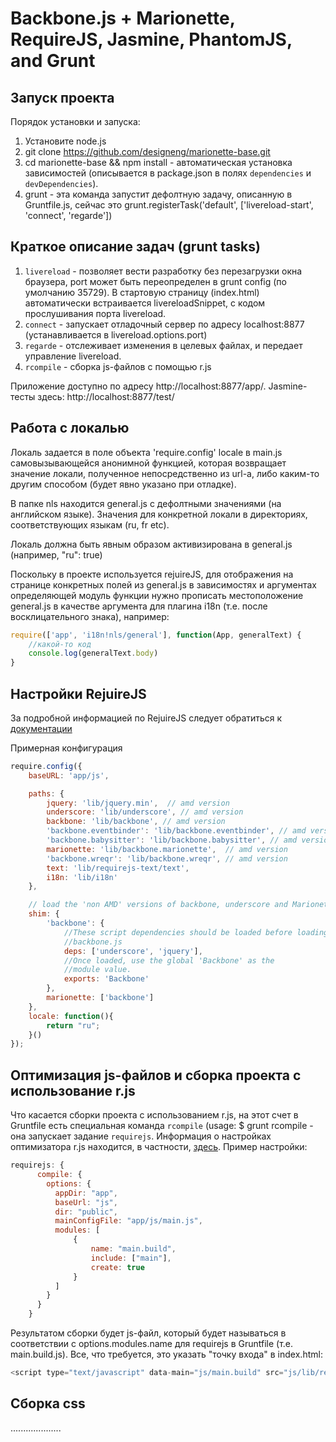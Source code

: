 # Backbone.js + Marionette, RequireJS, Jasmine, PhantomJS, and Grunt

## Запуск проекта

Порядок установки и запуска:

1. Установите node.js
2. git clone https://github.com/designeng/marionette-base.git
3. cd marionette-base && npm install - автоматическая установка зависимостей (описывается в package.json в полях `dependencies` и `devDependencies`).
4. grunt   - эта команда запустит дефолтную задачу, описанную в Gruntfile.js, сейчас это grunt.registerTask('default', ['livereload-start', 'connect', 'regarde'])

## Краткое описание задач (grunt tasks)

1. `livereload` - позволяет вести разработку без перезагрузки окна браузера, port может быть переопределен в grunt config (по умолчанию 35729). В стартовую страницу (index.html) автоматически встраивается livereloadSnippet, с кодом прослушивания порта livereload.
2. `connect` - запускает отладочный сервер по адресу localhost:8877 (устанавливается в livereload.options.port)
3. `regarde` - отслеживает изменения в целевых файлах, и передает управление livereload.
4. `rcompile` - сборка js-файлов с помощью r.js

Приложение доступно по адресу http://localhost:8877/app/. Jasmine-тесты здесь: http://localhost:8877/test/

## Работа с локалью

Локаль задается в поле объекта 'require.config' locale в main.js самовызывающейся анонимной функцией, которая возвращает значение локали, полученное непосредственно из url-а, либо каким-то другим способом (будет явно указано при отладке).

В папке nls находится general.js с дефолтными значениями (на английском языке). Значения для конкретной локали в директориях, соответствующих языкам (ru, fr etc).

Локаль должна быть явным образом активизирована в general.js (например, "ru": true)

Поскольку в проекте используется rejuireJS, для отображения на странице конкретных полей из general.js в зависимостях и аргументах определяющей модуль функции
нужно прописать местоположение general.js в качестве аргумента для плагина i18n (т.е. после восклицательного знака), например:

```js
require(['app', 'i18n!nls/general'], function(App, generalText) {
	//какой-то код
	console.log(generalText.body)
}
```

## Настройки RejuireJS

За подробной информацией по RejuireJS следует обратиться к [документации](http://requirejs.org/docs/api.html)

Примерная конфигурация

```js
require.config({
    baseURL: 'app/js',

    paths: {
        jquery: 'lib/jquery.min',  // amd version
        underscore: 'lib/underscore', // amd version
        backbone: 'lib/backbone', // amd version        
        'backbone.eventbinder': 'lib/backbone.eventbinder', // amd version
        'backbone.babysitter': 'lib/backbone.babysitter', // amd version
        marionette: 'lib/backbone.marionette',  // amd version
        'backbone.wreqr': 'lib/backbone.wreqr', // amd version
        text: 'lib/requirejs-text/text',
        i18n: 'lib/i18n'
    },

    // load the 'non AMD' versions of backbone, underscore and Marionette
    shim: {        
        'backbone': {
            //These script dependencies should be loaded before loading
            //backbone.js
            deps: ['underscore', 'jquery'],
            //Once loaded, use the global 'Backbone' as the
            //module value.
            exports: 'Backbone'
        },
        marionette: ['backbone']
    },
    locale: function(){
        return "ru";
    }()
});
```

## Оптимизация js-файлов и сборка проекта с использование r.js

Что касается сборки проекта с использованием r.js, на этот счет в Gruntfile есть специальная команда `rcompile` (usage: $ grunt rcompile - она запускает задание
`requirejs`. Информация о настройках оптимизатора r.js находится, в частности, [здесь](http://requirejs.org/docs/faq-advanced.html). Пример настройки:

```js
requirejs: {
      compile: {
        options: {
          appDir: "app",
          baseUrl: "js",
          dir: "public",
          mainConfigFile: "app/js/main.js",
          modules: [
              {
                  name: "main.build",
                  include: ["main"],
                  create: true
              }
          ]
        }
      }
    }
```

Результатом сборки будет js-файл, который будет называться в соответствии с options.modules.name для requirejs в Gruntfile (т.е. main.build.js).
Все, что требуется, это указать "точку входа" в index.html:

```js
<script type="text/javascript" data-main="js/main.build" src="js/lib/require.js"></script>
```

## Сборка css

....................



